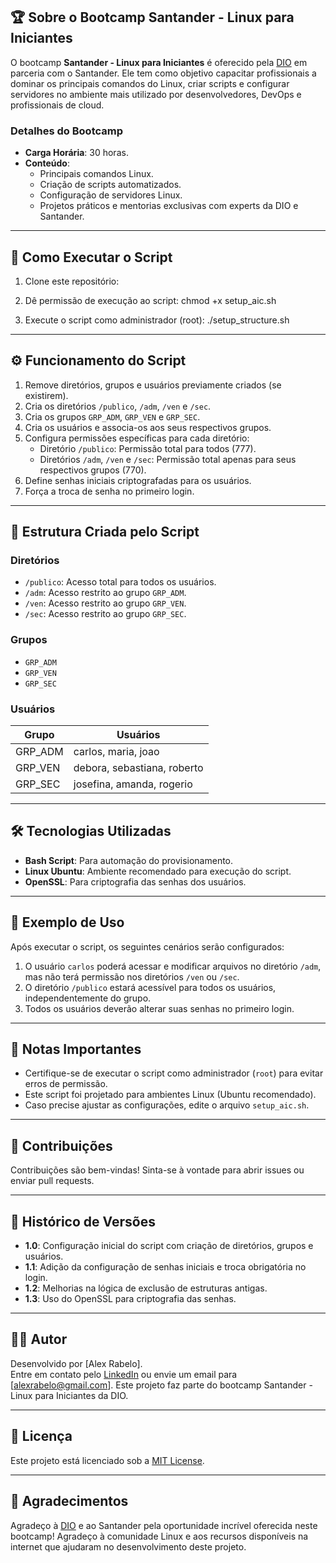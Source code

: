 
## 🏆 **Sobre o Bootcamp Santander - Linux para Iniciantes**

O bootcamp **Santander - Linux para Iniciantes** é oferecido pela [DIO](https://www.dio.me) em parceria com o Santander. Ele tem como objetivo capacitar profissionais a dominar os principais comandos do Linux, criar scripts e configurar servidores no ambiente mais utilizado por desenvolvedores, DevOps e profissionais de cloud.

### **Detalhes do Bootcamp**
- **Carga Horária**: 30 horas.
- **Conteúdo**:
  - Principais comandos Linux.
  - Criação de scripts automatizados.
  - Configuração de servidores Linux.
  - Projetos práticos e mentorias exclusivas com experts da DIO e Santander.

---

## 🚀 **Como Executar o Script**

1. Clone este repositório:
2. Dê permissão de execução ao script:
chmod +x setup_aic.sh

3. Execute o script como administrador (root):
 ./setup_structure.sh

---

## ⚙️ **Funcionamento do Script**

1. Remove diretórios, grupos e usuários previamente criados (se existirem).
2. Cria os diretórios `/publico`, `/adm`, `/ven` e `/sec`.
3. Cria os grupos `GRP_ADM`, `GRP_VEN` e `GRP_SEC`.
4. Cria os usuários e associa-os aos seus respectivos grupos.
5. Configura permissões específicas para cada diretório:
   - Diretório `/publico`: Permissão total para todos (777).
   - Diretórios `/adm`, `/ven` e `/sec`: Permissão total apenas para seus respectivos grupos (770).
6. Define senhas iniciais criptografadas para os usuários.
7. Força a troca de senha no primeiro login.

---

## 📂 **Estrutura Criada pelo Script**

### Diretórios
- `/publico`: Acesso total para todos os usuários.
- `/adm`: Acesso restrito ao grupo `GRP_ADM`.
- `/ven`: Acesso restrito ao grupo `GRP_VEN`.
- `/sec`: Acesso restrito ao grupo `GRP_SEC`.

### Grupos
- `GRP_ADM`
- `GRP_VEN`
- `GRP_SEC`

### Usuários
| Grupo      | Usuários                |
|------------|-------------------------|
| GRP_ADM    | carlos, maria, joao     |
| GRP_VEN    | debora, sebastiana, roberto |
| GRP_SEC    | josefina, amanda, rogerio |

---

## 🛠️ **Tecnologias Utilizadas**

- **Bash Script**: Para automação do provisionamento.
- **Linux Ubuntu**: Ambiente recomendado para execução do script.
- **OpenSSL**: Para criptografia das senhas dos usuários.

---

## 📖 **Exemplo de Uso**

Após executar o script, os seguintes cenários serão configurados:

1. O usuário `carlos` poderá acessar e modificar arquivos no diretório `/adm`, mas não terá permissão nos diretórios `/ven` ou `/sec`.
2. O diretório `/publico` estará acessível para todos os usuários, independentemente do grupo.
3. Todos os usuários deverão alterar suas senhas no primeiro login.

---

## 📝 **Notas Importantes**

- Certifique-se de executar o script como administrador (`root`) para evitar erros de permissão.
- Este script foi projetado para ambientes Linux (Ubuntu recomendado).
- Caso precise ajustar as configurações, edite o arquivo `setup_aic.sh`.

---

## 📌 **Contribuições**

Contribuições são bem-vindas! Sinta-se à vontade para abrir issues ou enviar pull requests.

---

## 📅 **Histórico de Versões**

- **1.0**: Configuração inicial do script com criação de diretórios, grupos e usuários.
- **1.1**: Adição da configuração de senhas iniciais e troca obrigatória no login.
- **1.2**: Melhorias na lógica de exclusão de estruturas antigas.
- **1.3**: Uso do OpenSSL para criptografia das senhas.

---

## 🧑‍💻 **Autor**

Desenvolvido por [Alex Rabelo].  
Entre em contato pelo [LinkedIn](https://www.linkedin.com/in/alex-rabelo/) ou envie um email para [alexrabelo@gmail.com].
Este projeto faz parte do bootcamp Santander - Linux para Iniciantes da DIO.


---

## 📜 **Licença**

Este projeto está licenciado sob a [MIT License](LICENSE).

---

## 🌟 **Agradecimentos**

Agradeço à [DIO](https://www.dio.me) e ao Santander pela oportunidade incrível oferecida neste bootcamp!
Agradeço à comunidade Linux e aos recursos disponíveis na internet que ajudaram no desenvolvimento deste projeto.

